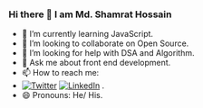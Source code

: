 ### Hi there 👋 I am Md. Shamrat Hossain


<!-- - 🔭 I’m currently working on ... -->
- 🌱 I’m currently learning JavaScript.
- 👯 I’m looking to collaborate on Open Source.
- 🤔 I’m looking for help with DSA and Algorithm.
- 💬 Ask me about front end development.
- 📫 How to reach me:   
- [![Twitter](https://img.shields.io/badge/Twitter-%231DA1F2.svg?logo=Twitter&logoColor=white)](https://twitter.com/shamratpg)  [![LinkedIn](https://img.shields.io/badge/LinkedIn-%230077B5.svg?logo=linkedin&logoColor=white)](https://www.linkedin.com/in/md-shamrat-hossain/)  .
- 😄 Pronouns: He/ His.
<!-- - ⚡ Fun fact: ... -->

